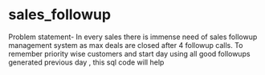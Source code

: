 # sales_followup
Problem statement- In every sales there is immense need of sales followup management system as max deals are closed after 4 followup calls.
To remember priority wise customers and start day using all good followups generated previous day , this sql code will help
